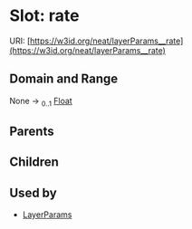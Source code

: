 
# Slot: rate




URI: [https://w3id.org/neat/layerParams__rate](https://w3id.org/neat/layerParams__rate)


## Domain and Range

None &#8594;  <sub>0..1</sub> [Float](types/Float.md)

## Parents


## Children


## Used by

 * [LayerParams](LayerParams.md)

